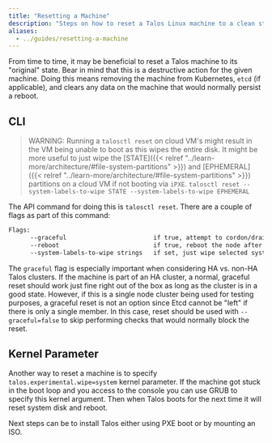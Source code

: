 ```yaml
---
title: "Resetting a Machine"
description: "Steps on how to reset a Talos Linux machine to a clean state."
aliases:
  - ../guides/resetting-a-machine
---
```


From time to time, it may be beneficial to reset a Talos machine to its "original" state.
Bear in mind that this is a destructive action for the given machine.
Doing this means removing the machine from Kubernetes, `etcd` (if applicable), and clears any data on the machine that would normally persist a reboot.

## CLI

> WARNING: Running a `talosctl reset` on cloud VM's might result in the VM being unable to boot as this wipes the entire disk.
It might be more useful to just wipe the [STATE]({{< relref "../learn-more/architecture/#file-system-partitions" >}}) and [EPHEMERAL]({{< relref "../learn-more/architecture/#file-system-partitions" >}}) partitions on a cloud VM if not booting via `iPXE`.
`talosctl reset --system-labels-to-wipe STATE --system-labels-to-wipe EPHEMERAL`

The API command for doing this is `talosctl reset`.
There are a couple of flags as part of this command:

```bash
Flags:
      --graceful                        if true, attempt to cordon/drain node and leave etcd (if applicable) (default true)
      --reboot                          if true, reboot the node after resetting instead of shutting down
      --system-labels-to-wipe strings   if set, just wipe selected system disk partitions by label but keep other partitions intact
```

The `graceful` flag is especially important when considering HA vs. non-HA Talos clusters.
If the machine is part of an HA cluster, a normal, graceful reset should work just fine right out of the box as long as the cluster is in a good state.
However, if this is a single node cluster being used for testing purposes, a graceful reset is not an option since Etcd cannot be "left" if there is only a single member.
In this case, reset should be used with `--graceful=false` to skip performing checks that would normally block the reset.

## Kernel Parameter

Another way to reset a machine is to specify `talos.experimental.wipe=system` kernel parameter.
If the machine got stuck in the boot loop and you access to the console you can use GRUB to specify this kernel argument.
Then when Talos boots for the next time it will reset system disk and reboot.

Next steps can be to install Talos either using PXE boot or by mounting an ISO.
